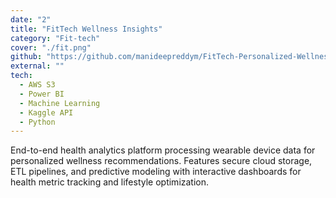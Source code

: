 ```yaml
---
date: "2"
title: "FitTech Wellness Insights"
category: "Fit-tech"
cover: "./fit.png"
github: "https://github.com/manideepreddym/FitTech-Personalized-Wellness-insights"
external: ""
tech:
  - AWS S3
  - Power BI
  - Machine Learning
  - Kaggle API
  - Python
---
```


End-to-end health analytics platform processing wearable device data for personalized wellness recommendations. Features secure cloud storage, ETL pipelines, and predictive modeling with interactive dashboards for health metric tracking and lifestyle optimization.
